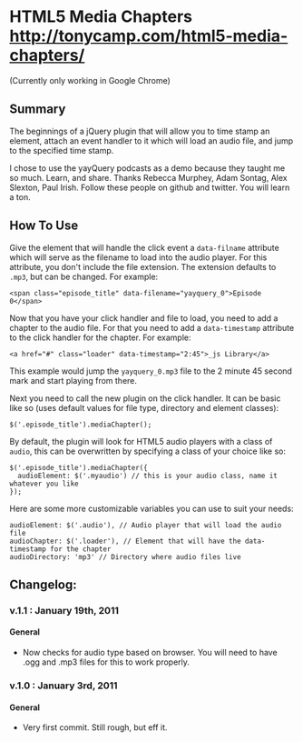 # HTML5 Media Chapters <http://tonycamp.com/html5-media-chapters/>
(Currently only working in Google Chrome)

## Summary

The beginnings of a jQuery plugin that will allow you to time stamp an element, attach an event handler to it which will load an audio file, and jump to the specified time stamp.

I chose to use the yayQuery podcasts as a demo because they taught me so much. Learn, and share. Thanks Rebecca Murphey, Adam Sontag, Alex Slexton, Paul Irish. Follow these people on github and twitter. You will learn a ton.

## How To Use

Give the element that will handle the click event a `data-filname` attribute which will serve as the filename to load into the audio player. For this attribute, you don't include the file extension. The extension defaults to `.mp3`, but can be changed. For example:

    <span class="episode_title" data-filename="yayquery_0">Episode 0</span>

Now that you have your click handler and file to load, you need to add a chapter to the audio file. For that you need to add a `data-timestamp` attribute to the click handler for the chapter. For example:

    <a href="#" class="loader" data-timestamp="2:45">_js Library</a>

This example would jump the `yayquery_0.mp3` file to the 2 minute 45 second mark and start playing from there.

Next you need to call the new plugin on the click handler. It can be basic like so (uses default values for file type, directory and element classes):

    $('.episode_title').mediaChapter();

By default, the plugin will look for HTML5 audio players with a class of `audio`, this can be overwritten by specifying a class of your choice like so:

    $('.episode_title').mediaChapter({
      audioElement: $('.myaudio') // this is your audio class, name it whatever you like
    });

Here are some more customizable variables you can use to suit your needs:

    audioElement: $('.audio'), // Audio player that will load the audio file
    audioChapter: $('.loader'), // Element that will have the data-timestamp for the chapter
    audioDirectory: 'mp3' // Directory where audio files live

## Changelog:

### v.1.1 : January 19th, 2011

#### General
* Now checks for audio type based on browser. You will need to have .ogg and .mp3 files for this to work properly.

### v.1.0 : January 3rd, 2011

#### General
* Very first commit. Still rough, but eff it.
